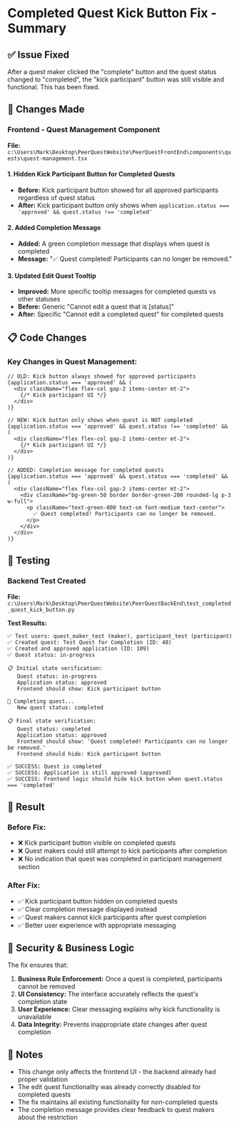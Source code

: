 # Completed Quest Kick Button Fix - Summary

## ✅ Issue Fixed
After a quest maker clicked the "complete" button and the quest status changed to "completed", the "kick participant" button was still visible and functional. This has been fixed.

## 🔧 Changes Made

### Frontend - Quest Management Component
**File:** `c:\Users\Mark\Desktop\PeerQuestWebsite\PeerQuestFrontEnd\components\quests\quest-management.tsx`

#### 1. Hidden Kick Participant Button for Completed Quests
- **Before:** Kick participant button showed for all approved participants regardless of quest status
- **After:** Kick participant button only shows when `application.status === 'approved' && quest.status !== 'completed'`

#### 2. Added Completion Message
- **Added:** A green completion message that displays when quest is completed
- **Message:** "✅ Quest completed! Participants can no longer be removed."

#### 3. Updated Edit Quest Tooltip
- **Improved:** More specific tooltip messages for completed quests vs other statuses
- **Before:** Generic "Cannot edit a quest that is [status]"
- **After:** Specific "Cannot edit a completed quest" for completed quests

## 📋 Code Changes

### Key Changes in Quest Management:
```tsx
// OLD: Kick button always showed for approved participants
{application.status === 'approved' && (
  <div className="flex flex-col gap-2 items-center mt-2">
    {/* Kick participant UI */}
  </div>
)}

// NEW: Kick button only shows when quest is NOT completed
{application.status === 'approved' && quest.status !== 'completed' && (
  <div className="flex flex-col gap-2 items-center mt-2">
    {/* Kick participant UI */}
  </div>
)}

// ADDED: Completion message for completed quests
{application.status === 'approved' && quest.status === 'completed' && (
  <div className="flex flex-col gap-2 items-center mt-2">
    <div className="bg-green-50 border border-green-200 rounded-lg p-3 w-full">
      <p className="text-green-800 text-sm font-medium text-center">
        ✅ Quest completed! Participants can no longer be removed.
      </p>
    </div>
  </div>
)}
```

## 🧪 Testing

### Backend Test Created
**File:** `c:\Users\Mark\Desktop\PeerQuestWebsite\PeerQuestBackEnd\test_completed_quest_kick_button.py`

**Test Results:**
```
✅ Test users: quest_maker_test (maker), participant_test (participant)
✅ Created quest: Test Quest for Completion (ID: 48)
✅ Created and approved application (ID: 109)
✅ Quest status: in-progress

📋 Initial state verification:
   Quest status: in-progress
   Application status: approved
   Frontend should show: Kick participant button

🏁 Completing quest...
   New quest status: completed

📋 Final state verification:
   Quest status: completed
   Application status: approved
   Frontend should show: 'Quest completed! Participants can no longer be removed.'
   Frontend should hide: Kick participant button

✅ SUCCESS: Quest is completed
✅ SUCCESS: Application is still approved (approved)
✅ SUCCESS: Frontend logic should hide kick button when quest.status === 'completed'
```

## 🎯 Result

### Before Fix:
- ❌ Kick participant button visible on completed quests
- ❌ Quest makers could still attempt to kick participants after completion
- ❌ No indication that quest was completed in participant management section

### After Fix:
- ✅ Kick participant button hidden on completed quests
- ✅ Clear completion message displayed instead
- ✅ Quest makers cannot kick participants after quest completion
- ✅ Better user experience with appropriate messaging

## 🔐 Security & Business Logic

The fix ensures that:
1. **Business Rule Enforcement:** Once a quest is completed, participants cannot be removed
2. **UI Consistency:** The interface accurately reflects the quest's completion state
3. **User Experience:** Clear messaging explains why kick functionality is unavailable
4. **Data Integrity:** Prevents inappropriate state changes after quest completion

## 📝 Notes

- This change only affects the frontend UI - the backend already had proper validation
- The edit quest functionality was already correctly disabled for completed quests
- The fix maintains all existing functionality for non-completed quests
- The completion message provides clear feedback to quest makers about the restriction

